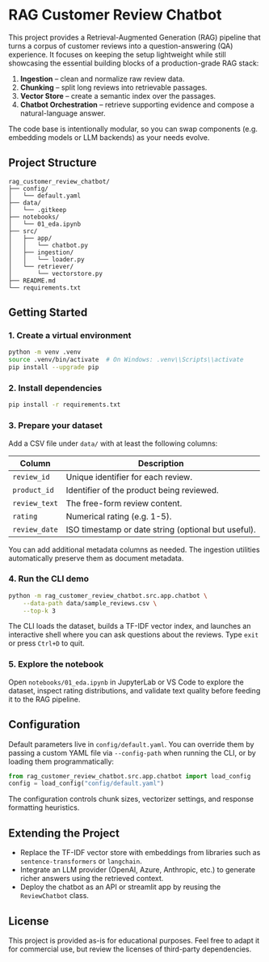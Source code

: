# RAG Customer Review Chatbot

This project provides a Retrieval-Augmented Generation (RAG) pipeline that turns a corpus of customer reviews into a question-answering (QA) experience. It focuses on keeping the setup lightweight while still showcasing the essential building blocks of a production-grade RAG stack:

1. **Ingestion** – clean and normalize raw review data.
2. **Chunking** – split long reviews into retrievable passages.
3. **Vector Store** – create a semantic index over the passages.
4. **Chatbot Orchestration** – retrieve supporting evidence and compose a natural-language answer.

The code base is intentionally modular, so you can swap components (e.g. embedding models or LLM backends) as your needs evolve.

## Project Structure

```
rag_customer_review_chatbot/
├── config/
│   └── default.yaml
├── data/
│   └── .gitkeep
├── notebooks/
│   └── 01_eda.ipynb
├── src/
│   ├── app/
│   │   └── chatbot.py
│   ├── ingestion/
│   │   └── loader.py
│   └── retriever/
│       └── vectorstore.py
├── README.md
└── requirements.txt
```

## Getting Started

### 1. Create a virtual environment

```bash
python -m venv .venv
source .venv/bin/activate  # On Windows: .venv\\Scripts\\activate
pip install --upgrade pip
```

### 2. Install dependencies

```bash
pip install -r requirements.txt
```

### 3. Prepare your dataset

Add a CSV file under `data/` with at least the following columns:

| Column | Description |
| --- | --- |
| `review_id` | Unique identifier for each review. |
| `product_id` | Identifier of the product being reviewed. |
| `review_text` | The free-form review content. |
| `rating` | Numerical rating (e.g. 1-5). |
| `review_date` | ISO timestamp or date string (optional but useful). |

You can add additional metadata columns as needed. The ingestion utilities automatically preserve them as document metadata.

### 4. Run the CLI demo

```bash
python -m rag_customer_review_chatbot.src.app.chatbot \
    --data-path data/sample_reviews.csv \
    --top-k 3
```

The CLI loads the dataset, builds a TF-IDF vector index, and launches an interactive shell where you can ask questions about the reviews. Type `exit` or press `Ctrl+D` to quit.

### 5. Explore the notebook

Open `notebooks/01_eda.ipynb` in JupyterLab or VS Code to explore the dataset, inspect rating distributions, and validate text quality before feeding it to the RAG pipeline.

## Configuration

Default parameters live in `config/default.yaml`. You can override them by passing a custom YAML file via `--config-path` when running the CLI, or by loading them programmatically:

```python
from rag_customer_review_chatbot.src.app.chatbot import load_config
config = load_config("config/default.yaml")
```

The configuration controls chunk sizes, vectorizer settings, and response formatting heuristics.

## Extending the Project

- Replace the TF-IDF vector store with embeddings from libraries such as `sentence-transformers` or `langchain`.
- Integrate an LLM provider (OpenAI, Azure, Anthropic, etc.) to generate richer answers using the retrieved context.
- Deploy the chatbot as an API or streamlit app by reusing the `ReviewChatbot` class.

## License

This project is provided as-is for educational purposes. Feel free to adapt it for commercial use, but review the licenses of third-party dependencies.
